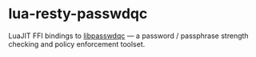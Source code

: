 # lua-resty-passwdqc

LuaJIT FFI bindings to [libpasswdqc](http://www.openwall.com/passwdqc/) — a password / passphrase strength checking and policy enforcement toolset.
